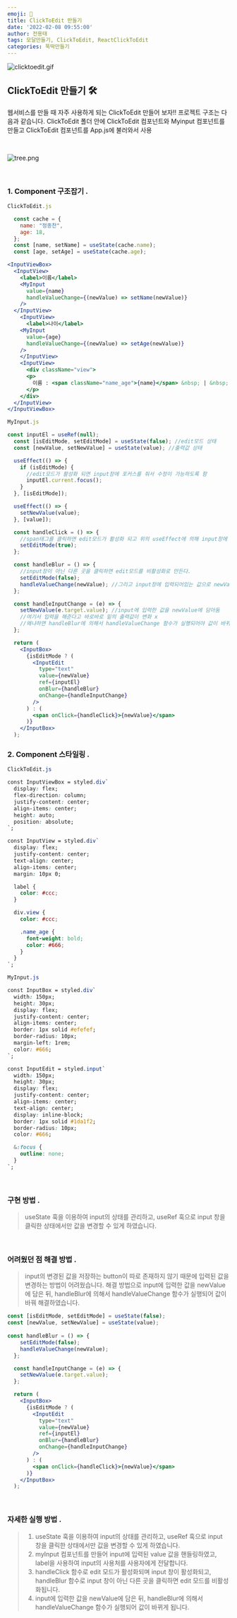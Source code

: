 ```yaml
---
emoji: 🌭
title: ClickToEdit 만들기
date: '2022-02-08 09:55:00'
author: 전용태
tags: 모달만들기, ClickToEdit, ReactClickToEdit
categories: 뚝딱만들기
---
```


![clicktoedit.gif](clicktoedit.gif)

## ClickToEdit 만들기 🛠

웹서비스를 만들 때 자주 사용하게 되는 ClickToEdit 만들어 보자!! 프로젝트 구조는 다음과 같습니다. ClickToEdit 폴더 안에 ClickToEdit 컴포넌트와 Myinput 컴포넌트를 만들고 ClickToEdit 컴포넌트를 App.js에 불러와서 사용

<br />

![tree.png](tree.png)

<br />

### 1. Component 구조잡기 .

```jsx
ClickToEdit.js

  const cache = {
    name: "정종찬",
    age: 18,
  };
  const [name, setName] = useState(cache.name);
  const [age, setAge] = useState(cache.age);

<InputViewBox>
  <InputView>
    <label>이름</label>
    <MyInput
      value={name}
      handleValueChange={(newValue) => setName(newValue)}
    />
  </InputView>
    <InputView>
      <label>나이</label>
    <MyInput
      value={age}
      handleValueChange={(newValue) => setAge(newValue)}
    />
    </InputView>
    <InputView>
      <div className="view">
      <p>
        이름 : <span className="name_age">{name}</span> &nbsp; | &nbsp; 나이 : <span className="name_age">{age}</span>
      </p>
    </div>
  </InputView>
</InputViewBox>

```

```jsx
MyInput.js

const inputEl = useRef(null);
  const [isEditMode, setEditMode] = useState(false); //edit모드 상태
  const [newValue, setNewValue] = useState(value); //출력값 상태

  useEffect(() => {
    if (isEditMode) {
      //edit모드가 활성화 되면 input창에 포커스를 줘서 수정이 가능하도록 함
      inputEl.current.focus();
    }
  }, [isEditMode]);

  useEffect(() => {
    setNewValue(value);
  }, [value]);

  const handleClick = () => {
    //span태그를 클릭하면 edit모드가 활성화 되고 위의 useEffect에 의해 input창에 포커싱
    setEditMode(true);
  };

  const handleBlur = () => {
    //input창이 아닌 다른 곳을 클릭하면 edit모드를 비활성화로 만든다.
    setEditMode(false);
    handleValueChange(newValue); //그리고 input창에 입력되어있는 값으로 newValue를 변경
  };

  const handleInputChange = (e) => {
    setNewValue(e.target.value); //input에 입력한 값을 newValue에 담아둠
    //여기서 입력을 해준다고 바로바로 밑의 출력값이 변화 x
    //왜냐하면 handleBlur에 의해서 handleValueChange 함수가 실행되어야 값이 바뀌기 때문
  };

  return (
    <InputBox>
      {isEditMode ? (
        <InputEdit
          type="text"
          value={newValue}
          ref={inputEl}
          onBlur={handleBlur}
          onChange={handleInputChange}
        />
      ) : (
        <span onClick={handleClick}>{newValue}</span>
      )}
    </InputBox>
  );
```

### 2. Component 스타일링 .

```css
ClickToEdit.js

const InputViewBox = styled.div`
  display: flex;
  flex-direction: column;
  justify-content: center;
  align-items: center;
  height: auto;
  position: absolute;
`;

const InputView = styled.div`
  display: flex;
  justify-content: center;
  text-align: center;
  align-items: center;
  margin: 10px 0;

  label {
    color: #ccc;
  }

  div.view {
    color: #ccc;

    .name_age {
      font-weight: bold;
      color: #666;
    }
  }
`;

```

```css
MyInput.js

const InputBox = styled.div`
  width: 150px;
  height: 30px;
  display: flex;
  justify-content: center;
  align-items: center;
  border: 1px solid #efefef;
  border-radius: 10px;
  margin-left: 1rem;
  color: #666;
`;

const InputEdit = styled.input`
  width: 150px;
  height: 30px;
  display: flex;
  justify-content: center;
  align-items: center;
  text-align: center;
  display: inline-block;
  border: 1px solid #1da1f2;
  border-radius: 10px;
  color: #666;

  &:focus {
    outline: none;
  }
`;

```

<br />


### 구현 방법 .

> useState 훅을 이용하여 input의 상태를 관리하고, useRef 훅으로 input 창을 클릭한 상태에서만 값을 변경할 수 있게 하였습니다.

<br />

### 어려웠던 점 해결 방법 .

> input의 변경된 값을 저장하는 button이 따로 존재하지 않기 때문에 입력된 값을 변경하는 방법이 어려웠습니다. 해결 방법으로 input에 입력한 값을 newValue에 담은 뒤, handleBlur에 의해서 handleValueChange 함수가 실행되어 값이 바꿔 해결하였습니다.

```jsx
const [isEditMode, setEditMode] = useState(false);
const [newValue, setNewValue] = useState(value);
  
const handleBlur = () => {
    setEditMode(false);
    handleValueChange(newValue);
  };

  const handleInputChange = (e) => {
    setNewValue(e.target.value);
  };

  return (
    <InputBox>
      {isEditMode ? (
        <InputEdit
          type="text"
          value={newValue}
          ref={inputEl}
          onBlur={handleBlur}
          onChange={handleInputChange}
        />
      ) : (
        <span onClick={handleClick}>{newValue}</span>
      )}
    </InputBox>
  );
```

<br />

### 자세한 실행 방법 .

> 1. useState 훅을 이용하여 input의 상태를 관리하고, useRef 훅으로 input 창을 클릭한 상태에서만 값을 변경할 수 있게 하였습니다.<br />
> 2. myInput 컴포넌트를 만들어 input에 입력된 value 값을 핸들링하였고, label을 사용하여 input의 사용처를 사용자에게 전달합니다.<br />
> 3. handleClick 함수로 edit 모드가 활성화되며 input 창이 활성화되고, handleBlur 함수로 input 창이 아닌 다른 곳을 클릭하면 edit 모드를 비활성화됩니다.<br />
> 4. input에 입력한 값을 newValue에 담은 뒤, handleBlur에 의해서 handleValueChange 함수가 실행되어 값이 바뀌게 됩니다.<br />


<br />
<br />